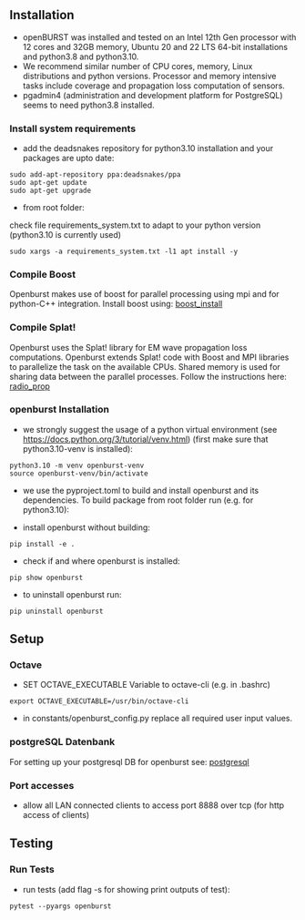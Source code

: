 
#

## Installation

* openBURST was installed and tested on an Intel 12th Gen processor with 12 cores and 32GB memory, Ubuntu 20 and 22 LTS 64-bit installations and python3.8 and python3.10. 
* We recommend similar number of CPU cores, memory, Linux distributions and python versions. Processor and memory intensive tasks include coverage and propagation loss computation of sensors.
* pgadmin4 (administration and development platform for PostgreSQL) seems to need python3.8 installed.

### Install system requirements 

* add the deadsnakes repository for python3.10 installation and your packages are upto date:
```
sudo add-apt-repository ppa:deadsnakes/ppa
sudo apt-get update
sudo apt-get upgrade
```
* from root folder:

check file requirements_system.txt to adapt to your python version (python3.10 is currently used)

```
sudo xargs -a requirements_system.txt -l1 apt install -y
```

### Compile Boost

Openburst makes use of boost for parallel processing using mpi and for python-C++ integration. Install boost using: [boost_install](INSTALL_BOOST.md)

### Compile Splat!

Openburst uses the Splat! library for EM wave propagation loss computations. Openburst extends Splat! code with Boost and MPI libraries to parallelize the task on the available CPUs. Shared memory is used for sharing data between the parallel processes. Follow the instructions here: [radio_prop](SPLAT_BURST_BOOST_README.md)


### openburst Installation

* we strongly suggest the usage of a python virtual environment (see https://docs.python.org/3/tutorial/venv.html)
(first make sure that python3.10-venv is installed):
```
python3.10 -m venv openburst-venv
source openburst-venv/bin/activate
```

* we use the pyproject.toml to build and install openburst and its dependencies. To build package from root folder run (e.g. for python3.10):


* install openburst without building:

```
pip install -e .
```

* check if and where openburst is installed: 

```
pip show openburst
```

* to uninstall openburst run:

```
pip uninstall openburst
```


## Setup 

### Octave

* SET OCTAVE_EXECUTABLE Variable to octave-cli (e.g. in .bashrc)
```
export OCTAVE_EXECUTABLE=/usr/bin/octave-cli
```

* in constants/openburst_config.py replace all required user input values. 


### postgreSQL Datenbank

For setting up your postgresql DB for openburst see:
[postgresql](POSTGRESQL_README.md)

### Port accesses

* allow all LAN connected clients to access port 8888 over tcp (for http access of clients)

## Testing

### Run Tests

* run tests (add flag -s for showing print outputs of test):

```
pytest --pyargs openburst
```
